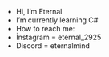 - Hi, I’m Eternal
- I’m currently learning C#
- How to reach me:
-   İnstagram = eternal_2925
-   Discord = eternalmind
  
